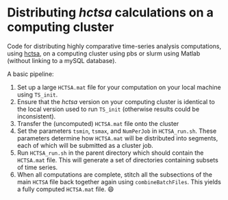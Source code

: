 # Distributing _hctsa_ calculations on a computing cluster
Code for distributing highly comparative time-series analysis computations, using [hctsa](https://github.com/benfulcher/hctsa), on a computing cluster using pbs or slurm using Matlab (without linking to a mySQL database).

A basic pipeline:
1. Set up a large `HCTSA.mat` file for your computation on your local machine using `TS_init`.
2. Ensure that the _hctsa_ version on your computing cluster is identical to the local version used to run `TS_init` (otherwise results could be inconsistent).
3. Transfer the (uncomputed) `HCTSA.mat` file onto the cluster
4. Set the parameters `tsmin`, `tsmax`, and `NumPerJob` in `HCTSA_run.sh`.
   These parameters determine how `HCTSA.mat` will be distributed into segments, each of which will be submitted as a cluster job.
5. Run `HCTSA_run.sh` in the parent directory which should contain the `HCTSA.mat` file.
   This will generate a set of directories containing subsets of time series.
6. When all computations are complete, stitch all the subsections of the main `HCTSA` file back together again using `combineBatchFiles`. This yields a fully computed `HCTSA.mat` file. :smile:
